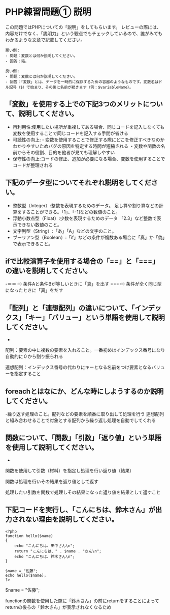 # PHP練習問題① 説明
この問題ではPHPについての「説明」をしてもらいます。
レビューの際には、内容だけでなく、「説明力」という観点でもチェックしているので、誰がみてもわかるような文章で記載してください。

```
悪い例：
- 問題：変数とは何か説明してください。
- 回答：箱。

良い例：
- 問題：変数とは何か説明してください。
- 回答：「変数」とは、データを一時的に保存するための容器のようなものです。変数名はドル記号（$）で始まり、その後に名前が続きます（例：$variableName）。
```

## 「変数」を使用する上での下記3つのメリットについて、説明してください。
- 再利用性:使用したい場所が重複してある場合、同じコードを記入しなくても変数を使用することで同じコードを記入する手間が省ける
- 可読性の向上:・変数を使用することで修正する際にどこを修正すべきなのかわかりやすいためバグの原因を特定する時間が短縮される
・変数や関数の名前からその役割、目的を他者が見ても理解しやすい
- 保守性の向上:コードの修正、追加が必要になる場合、変数を使用することでコードが整理される

## 下記のデータ型についてそれぞれ説明をしてください。
- 整数型（Integer）:整数を表現するためのデータ。
足し算や割り算などの計算をすることができる。「1」、「-1]などの数値のこと。
- 浮動小数点型（Float）:少数を表現するためのデータ
「2.3」など整数で表示できない数値のこと。
- 文字列型（String）:「あ」「A」などの文字のこと。
- ブーリアン型（Boolean）:「if」などの条件が複数ある場合に「真」か「偽」で表示できること。

## ifで比較演算子を使用する場合の「==」と「===」の違いを説明してください。
-＝＝ ⇨ 条件Aと条件Bが等しいときに「真」を出す
=== ⇨ 条件が全く同じ型になったときに「真」をだす
## 「配列」と「連想配列」の違いについて、「インデックス」「キー」「バリュー」という単語を使用して説明してください。
-
配列：要素の中に複数の要素を入れること。一番初めはインデックス番号になり自動的に０から割り振られる

連想配列：インデックス番号の代わりにキーとなる名前をつけ要素となるバリューを指定すること

## foreachとはなにか、どんな時にしようするのか説明してください。
-繰り返す処理のこと。配列などの要素を順番に取り出して処理を行う
連想配列と組み合わせることで対象とする配列から繰り返し処理を自動でしてくれる

## 関数について、「関数」「引数」「返り値」という単語を使用して説明してください。
-
関数を使用して引数（材料）を指定し処理を行い返り値（結果）

関数は処理を行いその結果を返り値として返す

処理したい引数を関数で処理しその結果になった返り値を結果として返すこと

## 下記コードを実行し、「こんにちは、鈴木さん」が出力されない理由を説明してください。
```
<?php
function hello($name)
{
    echo "こんにちは、田中さん\n";
    return "こんにちは、" . $name . "さん\n";
    echo "こんにちは、鈴木さん\n";
}

$name = "佐藤";
echo hello($name);
?>
```
$name = "佐藤";

functionの関数を使用した際に「鈴木さん」の前にreturnをすることによってreturnの後ろの「鈴木さん」が表示されなくなるため


